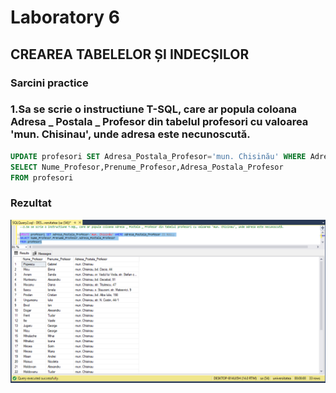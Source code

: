 # Laboratory 6
## CREAREA TABELELOR ȘI INDECȘILOR
### Sarcini practice
### 1.Sa se scrie o instructiune T-SQL, care ar popula coloana Adresa _ Postala _ Profesor din tabelul profesori cu valoarea 'mun. Chisinau', unde adresa este necunoscută.
``` sql
UPDATE profesori SET Adresa_Postala_Profesor='mun. Chisinău' WHERE Adresa_Postala_Profesor IS NULL;
SELECT Nume_Profesor,Prenume_Profesor,Adresa_Postala_Profesor 
FROM profesori
```
### Rezultat
![Ex1](https://github.com/speianudana/DB/blob/master/Laboratory_6/Screenshots_Lab6/ex1.PNG)

